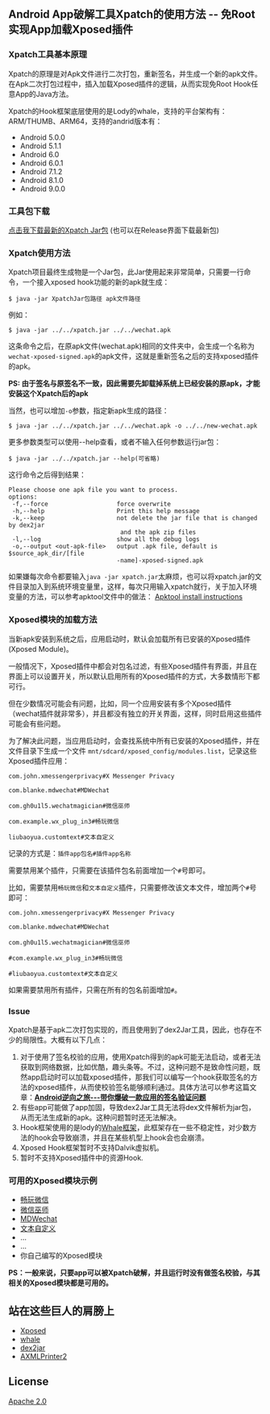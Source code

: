 
## Android App破解工具Xpatch的使用方法 -- 免Root实现App加载Xposed插件
### Xpatch工具基本原理
Xpatch的原理是对Apk文件进行二次打包，重新签名，并生成一个新的apk文件。
在Apk二次打包过程中，插入加载Xposed插件的逻辑，从而实现免Root Hook任意App的Java方法。

Xpatch的Hook框架底层使用的是Lody的whale，支持的平台架构有：ARM/THUMB、ARM64，支持的andrid版本有：

 - Android 5.0.0
 - Android 5.1.1
 - Android 6.0
 - Android 6.0.1
 - Android 7.1.2
 - Android 8.1.0
 - Android 9.0.0


### 工具包下载
[点击我下载最新的Xpatch Jar包][1] (也可以在Release界面下载最新包)
### Xpatch使用方法
Xpatch项目最终生成物是一个Jar包，此Jar使用起来非常简单，只需要一行命令，一个接入xposed hook功能的新的apk就生成：
```
$ java -jar XpatchJar包路径 apk文件路径
```
例如：
```
$ java -jar ../../xpatch.jar ../../wechat.apk
```
这条命令之后，在原apk文件(wechat.apk)相同的文件夹中，会生成一个名称为`wechat-xposed-signed.apk`的apk文件，这就是重新签名之后的支持xposed插件的apk。

**PS: 由于签名与原签名不一致，因此需要先卸载掉系统上已经安装的原apk，才能安装这个Xpatch后的apk**

当然，也可以增加`-o`参数，指定新apk生成的路径：
```
$ java -jar ../../xpatch.jar ../../wechat.apk -o ../../new-wechat.apk
```

更多参数类型可以使用--help查看，或者不输入任何参数运行jar包：
```
$ java -jar ../../xpatch.jar --help(可省略)
```
这行命令之后得到结果：
```
Please choose one apk file you want to process. 
options:
 -f,--force                   force overwrite
 -h,--help                    Print this help message
 -k,--keep                    not delete the jar file that is changed by dex2jar
                               and the apk zip files
 -l,--log                     show all the debug logs
 -o,--output <out-apk-file>   output .apk file, default is $source_apk_dir/[file
                              -name]-xposed-signed.apk
```
如果嫌每次命令都要输入`java -jar xpatch.jar`太麻烦，也可以将xpatch.jar的文件目录加入到系统环境变量里，这样，每次只用输入xpatch就行，关于加入环境变量的方法，可以参考apktool文件中的做法：
[Apktool install instructions][2]

### Xposed模块的加载方法
当新apk安装到系统之后，应用启动时，默认会加载所有已安装的Xposed插件(Xposed Module)。

一般情况下，Xposed插件中都会对包名过滤，有些Xposed插件有界面，并且在界面上可以设置开关，所以默认启用所有的Xposed插件的方式，大多数情形下都可行。

但在少数情况可能会有问题，比如，同一个应用安装有多个Xposed插件（wechat插件就非常多），并且都没有独立的开关界面，这样，同时启用这些插件可能会有些问题。

为了解决此问题，当应用启动时，会查找系统中所有已安装的Xposed插件，并在文件目录下生成一个文件
`mnt/sdcard/xposed_config/modules.list`，记录这些Xposed插件应用：

```
com.john.xmessengerprivacy#X Messenger Privacy

com.blanke.mdwechat#MDWechat

com.gh0u1l5.wechatmagician#微信巫师

com.example.wx_plug_in3#畅玩微信

liubaoyua.customtext#文本自定义
```
记录的方式是：`插件app包名#插件app名称`

需要禁用某个插件，只需要在该插件包名前面增加一个`#`号即可。

比如，需要禁用`畅玩微信`和`文本自定义`插件，只需要修改该文本文件，增加两个`#`号即可：

```
com.john.xmessengerprivacy#X Messenger Privacy

com.blanke.mdwechat#MDWechat

com.gh0u1l5.wechatmagician#微信巫师

#com.example.wx_plug_in3#畅玩微信

#liubaoyua.customtext#文本自定义
```
如果需要禁用所有插件，只需在所有的包名前面增加`#`。


### Issue
Xpatch是基于apk二次打包实现的，而且使用到了dex2Jar工具，因此，也存在不少的局限性。大概有以下几点：
1. 对于使用了签名校验的应用，使用Xpatch得到的apk可能无法启动，或者无法获取到网络数据，比如优酷，趣头条等。不过，这种问题不是致命性问题，既然app启动时可以加载xposed插件，那我们可以编写一个hook获取签名的方法的xposed插件，从而使校验签名能够顺利通过。具体方法可以参考这篇文章：[**Android逆向之旅---带你爆破一款应用的签名验证问题**][3]
2. 有些app可能做了app加固，导致dex2Jar工具无法将dex文件解析为jar包，从而无法生成新的apk。这种问题暂时还无法解决。
3. Hook框架使用的是lody的[Whale框架][4]，此框架存在一些不稳定性，对少数方法的hook会导致崩溃，并且在某些机型上hook会也会崩溃。
4. Xposed Hook框架暂时不支持Dalvik虚拟机。
5. 暂时不支持Xposed插件中的资源Hook.

### 可用的Xposed模块示例

 - [畅玩微信][5]
 - [微信巫师][6]
 - [MDWechat][7]
 - [文本自定义][8]
 - ...
 - ...
 - 你自己编写的Xposed模块
 
 **PS：一般来说，只要app可以被Xpatch破解，并且运行时没有做签名校验，与其相关的Xposed模块都是可用的。**

## 站在这些巨人的肩膀上

 - [Xposed][9]
 - [whale][10]
 - [dex2jar][11]
 - [AXMLPrinter2][12]
 
## License
  [Apache 2.0][13]


  [1]: https://github.com/WindySha/Xpatch/releases/download/v1.0/xpatch-v1.0.zip
  [2]: https://ibotpeaches.github.io/Apktool/install/
  [3]: https://blog.csdn.net/jiangwei0910410003/article/details/54629728
  [4]: https://github.com/asLody/whale
  [5]: https://repo.xposed.info/module/com.example.wx_plug_in3
  [6]: https://github.com/Gh0u1L5/WechatMagician/releases
  [7]: https://github.com/Blankeer/MDWechat
  [8]: https://repo.xposed.info/module/liubaoyua.customtext
  [9]: https://github.com/rovo89/Xposed
  [10]: https://github.com/asLody/whale
  [11]: https://github.com/pxb1988/dex2jar
  [12]: https://code.google.com/archive/p/android4me/downloads
  [13]: http://www.apache.org/licenses/LICENSE-2.0.html

